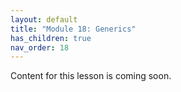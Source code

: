 ```yaml
---
layout: default
title: "Module 18: Generics"
has_children: true
nav_order: 18
---
```


Content for this lesson is coming soon.

